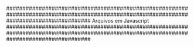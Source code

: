 ##########################################################################################################################################
                              Arquivos em Javascript
##########################################################################################################################################

